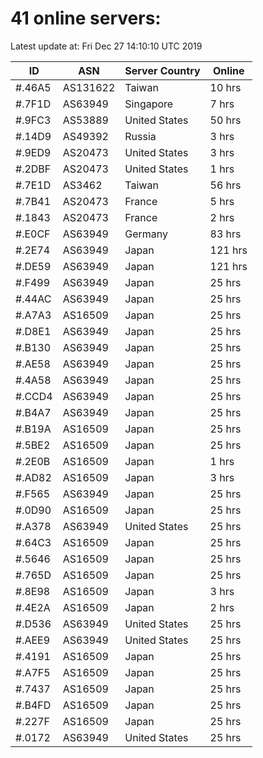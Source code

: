 # 41 online servers:

Latest update at: Fri Dec 27 14:10:10 UTC 2019

| ID | ASN | Server Country | Online |
| -- | --- | -------------- | ------ |
| #.46A5 | AS131622 | Taiwan | 10 hrs |
| #.7F1D | AS63949 | Singapore | 7 hrs |
| #.9FC3 | AS53889 | United States | 50 hrs |
| #.14D9 | AS49392 | Russia | 3 hrs |
| #.9ED9 | AS20473 | United States | 3 hrs |
| #.2DBF | AS20473 | United States | 1 hrs |
| #.7E1D | AS3462 | Taiwan | 56 hrs |
| #.7B41 | AS20473 | France | 5 hrs |
| #.1843 | AS20473 | France | 2 hrs |
| #.E0CF | AS63949 | Germany | 83 hrs |
| #.2E74 | AS63949 | Japan | 121 hrs |
| #.DE59 | AS63949 | Japan | 121 hrs |
| #.F499 | AS63949 | Japan | 25 hrs |
| #.44AC | AS63949 | Japan | 25 hrs |
| #.A7A3 | AS16509 | Japan | 25 hrs |
| #.D8E1 | AS63949 | Japan | 25 hrs |
| #.B130 | AS63949 | Japan | 25 hrs |
| #.AE58 | AS63949 | Japan | 25 hrs |
| #.4A58 | AS63949 | Japan | 25 hrs |
| #.CCD4 | AS63949 | Japan | 25 hrs |
| #.B4A7 | AS63949 | Japan | 25 hrs |
| #.B19A | AS16509 | Japan | 25 hrs |
| #.5BE2 | AS16509 | Japan | 25 hrs |
| #.2E0B | AS16509 | Japan | 1 hrs |
| #.AD82 | AS16509 | Japan | 3 hrs |
| #.F565 | AS63949 | Japan | 25 hrs |
| #.0D90 | AS16509 | Japan | 25 hrs |
| #.A378 | AS63949 | United States | 25 hrs |
| #.64C3 | AS16509 | Japan | 25 hrs |
| #.5646 | AS16509 | Japan | 25 hrs |
| #.765D | AS16509 | Japan | 25 hrs |
| #.8E98 | AS16509 | Japan | 3 hrs |
| #.4E2A | AS16509 | Japan | 2 hrs |
| #.D536 | AS63949 | United States | 25 hrs |
| #.AEE9 | AS63949 | United States | 25 hrs |
| #.4191 | AS16509 | Japan | 25 hrs |
| #.A7F5 | AS16509 | Japan | 25 hrs |
| #.7437 | AS16509 | Japan | 25 hrs |
| #.B4FD | AS16509 | Japan | 25 hrs |
| #.227F | AS16509 | Japan | 25 hrs |
| #.0172 | AS63949 | United States | 25 hrs |

